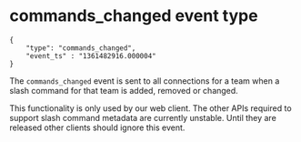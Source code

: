 # commands_changed event type

	{
		"type": "commands_changed",
		"event_ts" : "1361482916.000004"
	}

The `commands_changed` event is sent to all connections for a team when a
slash command for that team is added, removed or changed.

This functionality is only used by our web client. The other APIs required
to support slash command metadata are currently unstable. Until they are
released other clients should ignore this event.
